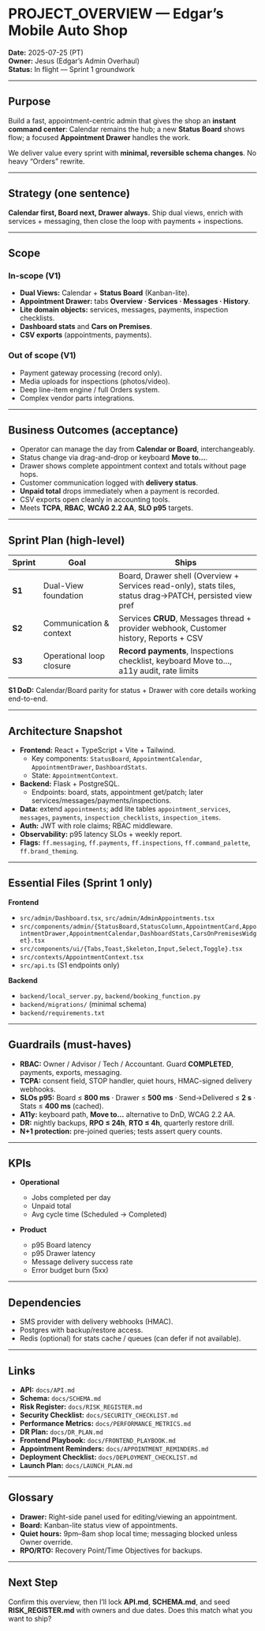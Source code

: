 # PROJECT_OVERVIEW — Edgar’s Mobile Auto Shop

**Date:** 2025-07-25 (PT)  
**Owner:** Jesus (Edgar’s Admin Overhaul)  
**Status:** In flight — Sprint 1 groundwork

---

## Purpose

Build a fast, appointment-centric admin that gives the shop an **instant command center**: Calendar remains the hub; a new **Status Board** shows flow; a focused **Appointment Drawer** handles the work.

We deliver value every sprint with **minimal, reversible schema changes**. No heavy “Orders” rewrite.

---

## Strategy (one sentence)

**Calendar first, Board next, Drawer always.** Ship dual views, enrich with services + messaging, then close the loop with payments + inspections.

---

## Scope

### In-scope (V1)
- **Dual Views:** Calendar + **Status Board** (Kanban-lite).
- **Appointment Drawer:** tabs **Overview · Services · Messages · History**.
- **Lite domain objects:** services, messages, payments, inspection checklists.
- **Dashboard stats** and **Cars on Premises**.
- **CSV exports** (appointments, payments).

### Out of scope (V1)
- Payment gateway processing (record only).
- Media uploads for inspections (photos/video).
- Deep line-item engine / full Orders system.
- Complex vendor parts integrations.

---

## Business Outcomes (acceptance)

- Operator can manage the day from **Calendar or Board**, interchangeably.
- Status change via drag-and-drop or keyboard **Move to…**.
- Drawer shows complete appointment context and totals without page hops.
- Customer communication logged with **delivery status**.
- **Unpaid total** drops immediately when a payment is recorded.
- CSV exports open cleanly in accounting tools.
- Meets **TCPA**, **RBAC**, **WCAG 2.2 AA**, **SLO p95** targets.

---

## Sprint Plan (high-level)

| Sprint | Goal | Ships |
|---|---|---|
| **S1** | Dual-View foundation | Board, Drawer shell (Overview + Services read-only), stats tiles, status drag→PATCH, persisted view pref |
| **S2** | Communication & context | Services **CRUD**, Messages thread + provider webhook, Customer history, Reports + CSV |
| **S3** | Operational loop closure | **Record payments**, Inspections checklist, keyboard Move to…, a11y audit, rate limits |

**S1 DoD:** Calendar/Board parity for status + Drawer with core details working end-to-end.

---

## Architecture Snapshot

- **Frontend:** React + TypeScript + Vite + Tailwind.  
  - Key components: `StatusBoard`, `AppointmentCalendar`, `AppointmentDrawer`, `DashboardStats`.  
  - State: `AppointmentContext`.  
- **Backend:** Flask + PostgreSQL.  
  - Endpoints: board, stats, appointment get/patch; later services/messages/payments/inspections.  
- **Data:** extend `appointments`; add lite tables `appointment_services`, `messages`, `payments`, `inspection_checklists`, `inspection_items`.  
- **Auth:** JWT with role claims; RBAC middleware.  
- **Observability:** p95 latency SLOs + weekly report.  
- **Flags:** `ff.messaging`, `ff.payments`, `ff.inspections`, `ff.command_palette`, `ff.brand_theming`.

---

## Essential Files (Sprint 1 only)

**Frontend**
- `src/admin/Dashboard.tsx`, `src/admin/AdminAppointments.tsx`
- `src/components/admin/{StatusBoard,StatusColumn,AppointmentCard,AppointmentDrawer,AppointmentCalendar,DashboardStats,CarsOnPremisesWidget}.tsx`
- `src/components/ui/{Tabs,Toast,Skeleton,Input,Select,Toggle}.tsx`
- `src/contexts/AppointmentContext.tsx`
- `src/api.ts` (S1 endpoints only)

**Backend**
- `backend/local_server.py`, `backend/booking_function.py`
- `backend/migrations/` (minimal schema)
- `backend/requirements.txt`

---

## Guardrails (must-haves)

- **RBAC:** Owner / Advisor / Tech / Accountant. Guard **COMPLETED**, payments, exports, messaging.
- **TCPA:** consent field, STOP handler, quiet hours, HMAC-signed delivery webhooks.
- **SLOs p95:** Board ≤ **800 ms** · Drawer ≤ **500 ms** · Send→Delivered ≤ **2 s** · Stats ≤ **400 ms** (cached).
- **A11y:** keyboard path, **Move to…** alternative to DnD, WCAG 2.2 AA.
- **DR:** nightly backups, **RPO ≤ 24h**, **RTO ≤ 4h**, quarterly restore drill.
- **N+1 protection:** pre-joined queries; tests assert query counts.

---

## KPIs

- **Operational**
  - Jobs completed per day
  - Unpaid total
  - Avg cycle time (Scheduled → Completed)

- **Product**
  - p95 Board latency
  - p95 Drawer latency
  - Message delivery success rate
  - Error budget burn (5xx)

---

## Dependencies

- SMS provider with delivery webhooks (HMAC).  
- Postgres with backup/restore access.  
- Redis (optional) for stats cache / queues (can defer if not available).  

---

## Links

- **API:** `docs/API.md`  
- **Schema:** `docs/SCHEMA.md`  
- **Risk Register:** `docs/RISK_REGISTER.md`  
- **Security Checklist:** `docs/SECURITY_CHECKLIST.md`  
- **Performance Metrics:** `docs/PERFORMANCE_METRICS.md`  
- **DR Plan:** `docs/DR_PLAN.md`  
- **Frontend Playbook:** `docs/FRONTEND_PLAYBOOK.md`  
- **Appointment Reminders:** `docs/APPOINTMENT_REMINDERS.md`  
- **Deployment Checklist:** `docs/DEPLOYMENT_CHECKLIST.md`  
- **Launch Plan:** `docs/LAUNCH_PLAN.md`

---

## Glossary

- **Drawer:** Right-side panel used for editing/viewing an appointment.  
- **Board:** Kanban-lite status view of appointments.  
- **Quiet hours:** 9pm–8am shop local time; messaging blocked unless Owner override.  
- **RPO/RTO:** Recovery Point/Time Objectives for backups.  

---

## Next Step

Confirm this overview, then I’ll lock **API.md**, **SCHEMA.md**, and seed **RISK_REGISTER.md** with owners and due dates. Does this match what you want to ship?